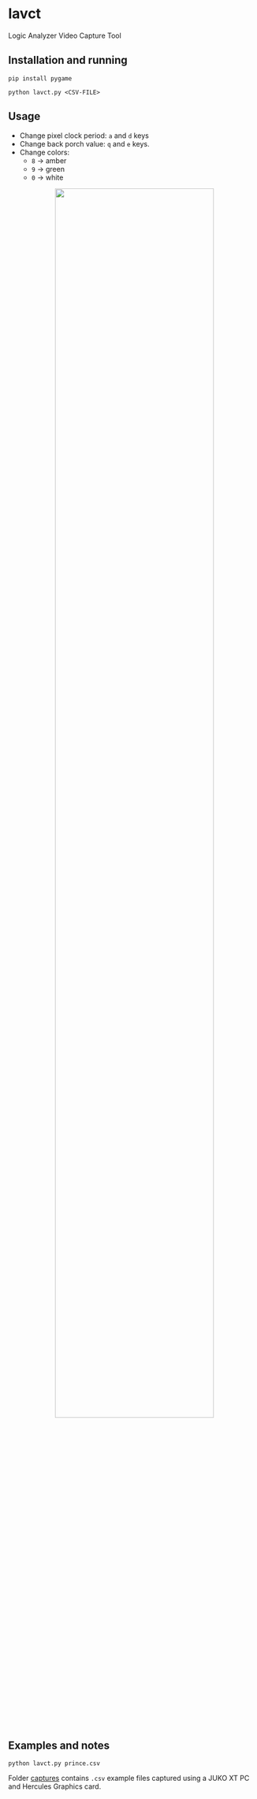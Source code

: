 # lavct

Logic Analyzer Video Capture Tool

## Installation and running

```
pip install pygame
```

```
python lavct.py <CSV-FILE>
```

## Usage

- Change pixel clock period: `a` and `d` keys
- Change back porch value: `q` and `e` keys.
- Change colors:
   * `8` -> amber
   * `9` -> green
   * `0` -> white


<p align="center">
  <img width="80%" src="https://github.com/charlysan/x86_stuff/wiki/lavct/prince.gif">
</p>


## Examples and notes

```
python lavct.py prince.csv
```

Folder [captures](./captures/) contains `.csv` example files captured using a JUKO XT PC and Hercules Graphics card.